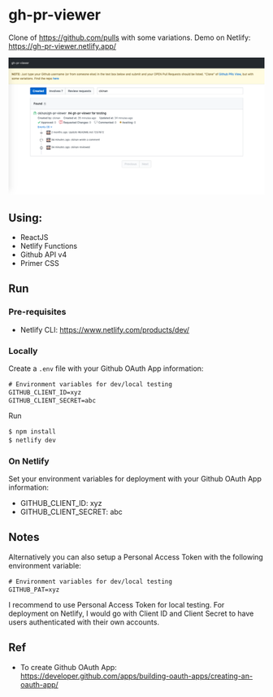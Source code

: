 # gh-pr-viewer

Clone of https://github.com/pulls with some variations. Demo on Netlify: https://gh-pr-viewer.netlify.app/

![screenshot](screenshot.png)

## Using:

- ReactJS
- Netlify Functions
- Github API v4
- Primer CSS

## Run

### Pre-requisites

- Netlify CLI: https://www.netlify.com/products/dev/

### Locally

Create a `.env` file with your Github OAuth App information:

```
# Environment variables for dev/local testing
GITHUB_CLIENT_ID=xyz
GITHUB_CLIENT_SECRET=abc
```

Run

```bash
$ npm install
$ netlify dev
```

### On Netlify

Set your environment variables for deployment with your Github OAuth App information:

- GITHUB_CLIENT_ID: xyz
- GITHUB_CLIENT_SECRET: abc

## Notes

Alternatively you can also setup a Personal Access Token with the following environment variable:

```
# Environment variables for dev/local testing
GITHUB_PAT=xyz
```

I recommend to use Personal Access Token for local testing. For deployment on Netlify, I would go with Client ID and Client Secret to have users authenticated with their own accounts.

## Ref

- To create Github OAuth App: https://developer.github.com/apps/building-oauth-apps/creating-an-oauth-app/
